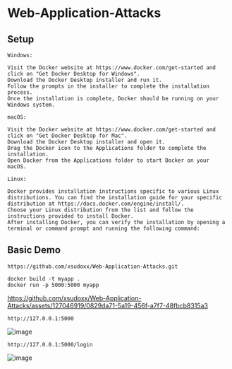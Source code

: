 # Web-Application-Attacks
## Setup
````
Windows:

Visit the Docker website at https://www.docker.com/get-started and click on "Get Docker Desktop for Windows".
Download the Docker Desktop installer and run it.
Follow the prompts in the installer to complete the installation process.
Once the installation is complete, Docker should be running on your Windows system.

macOS:

Visit the Docker website at https://www.docker.com/get-started and click on "Get Docker Desktop for Mac".
Download the Docker Desktop installer and open it.
Drag the Docker icon to the Applications folder to complete the installation.
Open Docker from the Applications folder to start Docker on your macOS.

Linux:

Docker provides installation instructions specific to various Linux distributions. You can find the installation guide for your specific distribution at https://docs.docker.com/engine/install/.
Choose your Linux distribution from the list and follow the instructions provided to install Docker.
After installing Docker, you can verify the installation by opening a terminal or command prompt and running the following command:
````
## Basic Demo
````
https://github.com/xsudoxx/Web-Application-Attacks.git
````

````
docker build -t myapp .
docker run -p 5000:5000 myapp
````


https://github.com/xsudoxx/Web-Application-Attacks/assets/127046919/0829da71-5a19-456f-a7f7-48fbcb8315a3

````
http://127.0.0.1:5000
````
![image](https://github.com/xsudoxx/Web-Application-Attacks/assets/127046919/a600f54d-c1d1-4520-9dd8-5c50ec4da7e6)

````
http://127.0.0.1:5000/login
````
![image](https://github.com/xsudoxx/Web-Application-Attacks/assets/127046919/70326593-7e07-4a9f-84b3-a13e876c7cf3)
